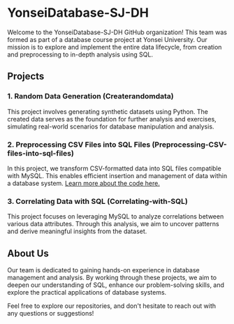 # YonseiDatabase-SJ-DH

Welcome to the YonseiDatabase-SJ-DH GitHub organization! This team was formed as part of a database course project at Yonsei University. Our mission is to explore and implement the entire data lifecycle, from creation and preprocessing to in-depth analysis using SQL. 

## Projects

### 1. **Random Data Generation (Createrandomdata)**
   This project involves generating synthetic datasets using Python. The created data serves as the foundation for further analysis and exercises, simulating real-world scenarios for database manipulation and analysis.

### 2. **Preprocessing CSV Files into SQL Files (Preprocessing-CSV-files-into-sql-files)**
   In this project, we transform CSV-formatted data into SQL files compatible with MySQL. This enables efficient insertion and management of data within a database system. [Learn more about the code here.](https://github.com/YonseiDatabase-SJ-DH/Preprocessing-CSV-files-into-sql-files/blob/main/Whatisthiscode.md?utm_source=chatgpt.com)

### 3. **Correlating Data with SQL (Correlating-with-SQL)**
   This project focuses on leveraging MySQL to analyze correlations between various data attributes. Through this analysis, we aim to uncover patterns and derive meaningful insights from the dataset.

## About Us
Our team is dedicated to gaining hands-on experience in database management and analysis. By working through these projects, we aim to deepen our understanding of SQL, enhance our problem-solving skills, and explore the practical applications of database systems.

Feel free to explore our repositories, and don't hesitate to reach out with any questions or suggestions!
